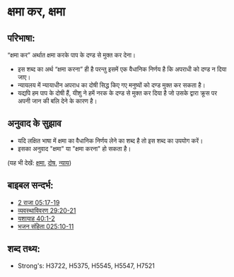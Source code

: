 # क्षमा कर, क्षमा #

## परिभाषा: ##

“क्षमा कर” अर्थात क्षमा करके पाप के दण्ड से मुक्त कर देना। 

* इस शब्द का अर्थ “क्षमा करना” ही है परन्तु इसमें एक वैधानिक निर्णय है कि अपराधी को दण्ड न दिया जाए।
* न्यायलय में न्यायाधीन अपराध का दोषी सिद्ध किए गए मनुष्यों को दण्ड मुक्त कर सकता है।
* यद्यपि हम पाप के दोषी हैं, यीशु ने हमें नरक के दण्ड से मुक्त कर दिया है जो उसके द्वारा क्रूस पर अपनी जान की बलि देने के कारण है।

## अनुवाद के सुझाव ##

* यदि लक्षित भाषा में क्षमा का वैधानिक निर्णय लेने का शब्द है तो इस शब्द का उपयोग करें।
* इसका अनुवाद "क्षमा" या "क्षमा करना" हो सकता है।

(यह भी देखें: [क्षमा](../kt/forgive.md), [दोष](../kt/guilt.md), [न्याय](../kt/judge.md))

## बाइबल सन्दर्भ: ##

* [2 राजा 05:17-19](rc://en/tn/help/2ki/05/17)
* [व्यवस्थाविवरण 29:20-21](rc://en/tn/help/deu/29/20)
* [यशायाह 40:1-2](rc://en/tn/help/isa/40/01)
* [भजन संहिता 025:10-11](rc://en/tn/help/psa/025/010)

## शब्द तथ्य: ##

* Strong's: H3722, H5375, H5545, H5547, H7521
